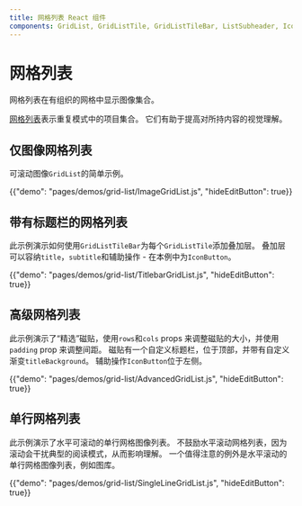 ```yaml
---
title: 网格列表 React 组件
components: GridList, GridListTile, GridListTileBar, ListSubheader, IconButton
---
```

# 网格列表

<p class="description">网格列表在有组织的网格中显示图像集合。</p>

[网格列表](https://material.io/design/components/image-lists.html)表示重复模式中的项目集合。 它们有助于提高对所持内容的视觉理解。

## 仅图像网格列表

可滚动图像` GridList `的简单示例。

{{"demo": "pages/demos/grid-list/ImageGridList.js", "hideEditButton": true}}

## 带有标题栏的网格列表

此示例演示如何使用` GridListTileBar `为每个` GridListTile `添加叠加层。 叠加层可以容纳` title `，` subtitle `和辅助操作 - 在本例中为` IconButton `。

{{"demo": "pages/demos/grid-list/TitlebarGridList.js", "hideEditButton": true}}

## 高级网格列表

此示例演示了“精选”磁贴，使用` rows `和` cols ` props 来调整磁贴的大小，并使用` padding ` prop 来调整间距。 磁贴有一个自定义标题栏，位于顶部，并带有自定义渐变` titleBackground `。 辅助操作` IconButton `位于左侧。

{{"demo": "pages/demos/grid-list/AdvancedGridList.js", "hideEditButton": true}}

## 单行网格列表

此示例演示了水平可滚动的单行网格图像列表。 不鼓励水平滚动网格列表，因为滚动会干扰典型的阅读模式，从而影响理解。 一个值得注意的例外是水平滚动的单行网格图像列表，例如图库。

{{"demo": "pages/demos/grid-list/SingleLineGridList.js", "hideEditButton": true}}